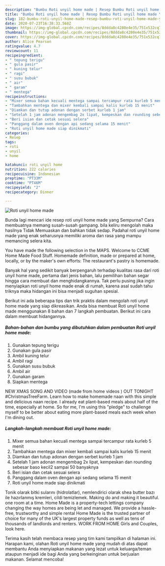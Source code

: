 ```yaml
---
description: "Bumbu Roti unyil home made | Resep Bumbu Roti unyil home made Yang Sedap"
title: "Bumbu Roti unyil home made | Resep Bumbu Roti unyil home made Yang Sedap"
slug: 182-bumbu-roti-unyil-home-made-resep-bumbu-roti-unyil-home-made-yang-sedap
date: 2020-07-23T16:38:33.568Z
image: https://img-global.cpcdn.com/recipes/8ddda8c4280e4e35/751x532cq70/roti-unyil-home-made-foto-resep-utama.jpg
thumbnail: https://img-global.cpcdn.com/recipes/8ddda8c4280e4e35/751x532cq70/roti-unyil-home-made-foto-resep-utama.jpg
cover: https://img-global.cpcdn.com/recipes/8ddda8c4280e4e35/751x532cq70/roti-unyil-home-made-foto-resep-utama.jpg
author: Alice Pearson
ratingvalue: 4.7
reviewcount: 11
recipeingredient:
- " tepung terigu"
- " gula pasir"
- " kuning telur"
- " ragi"
- " susu bubuk"
- " air"
- " garam"
- " mentega"
recipeinstructions:
- "Mixer semua bahan kecuali mentega sampai tercampur rata kurleb 5 menit"
- "Tambahkan mentega dan mixer kembali sampai kalis kurleb 15 menit"
- "Diamkan dan tutup adonan dengan serbet kurleb 1 jam"
- "Setelah 1 jam adonan mengembag 2x lipat, kempeskan dan rounding sebesar baso kecil2 sampai 50 banyaknya"
- "Beri isian dan cetak sesuai selera"
- "Panggang dalam oven dengan api sedang selama 15 menit"
- "Roti unyil home made siap dinikmati"
categories:
- Resep
tags:
- roti
- unyil
- home

katakunci: roti unyil home 
nutrition: 222 calories
recipecuisine: Indonesian
preptime: "PT33M"
cooktime: "PT46M"
recipeyield: "2"
recipecategory: Dinner

---
```



![Roti unyil home made](https://img-global.cpcdn.com/recipes/8ddda8c4280e4e35/751x532cq70/roti-unyil-home-made-foto-resep-utama.jpg)

Bunda lagi mencari ide resep roti unyil home made yang Sempurna? Cara membuatnya memang susah-susah gampang. bila keliru mengolah maka hasilnya Tidak Memuaskan dan bahkan tidak sedap. Padahal roti unyil home made yang enak seharusnya memiliki aroma dan rasa yang mampu memancing selera kita.

You have made the following selection in the MAPS. Welcome to CCME Home Made Food Stuff. Homemade definition, made or prepared at home, locally, or by the maker&#39;s own efforts: The restaurant&#39;s pastry is homemade.

Banyak hal yang sedikit banyak berpengaruh terhadap kualitas rasa dari roti unyil home made, pertama dari jenis bahan, lalu pemilihan bahan segar hingga cara membuat dan menghidangkannya. Tak perlu pusing jika ingin menyiapkan roti unyil home made enak di rumah, karena asal sudah tahu triknya maka hidangan ini bisa menjadi suguhan spesial.


Berikut ini ada beberapa tips dan trik praktis dalam mengolah roti unyil home made yang siap dikreasikan. Anda bisa membuat Roti unyil home made menggunakan 8 bahan dan 7 langkah pembuatan. Berikut ini cara dalam membuat hidangannya.

<!--inarticleads1-->

##### Bahan-bahan dan bumbu yang dibutuhkan dalam pembuatan Roti unyil home made:

1. Gunakan  tepung terigu
1. Gunakan  gula pasir
1. Ambil  kuning telur
1. Ambil  ragi
1. Gunakan  susu bubuk
1. Ambil  air
1. Gunakan  garam
1. Siapkan  mentega


NEW XMAS SONG AND VIDEO (made from home videos ‍) OUT TONIGHT #ChristmasTreeFarm. Learn how to make homemade naan with this simple and delicious naan recipe. I already eat plant-based meals about half of the time, especially at home. So for me, I&#39;m using this &#34;pledge&#34; to challenge myself to be better about eating more plant-based meals each week when I&#39;m dining out. 

<!--inarticleads2-->

##### Langkah-langkah membuat Roti unyil home made:

1. Mixer semua bahan kecuali mentega sampai tercampur rata kurleb 5 menit
1. Tambahkan mentega dan mixer kembali sampai kalis kurleb 15 menit
1. Diamkan dan tutup adonan dengan serbet kurleb 1 jam
1. Setelah 1 jam adonan mengembag 2x lipat, kempeskan dan rounding sebesar baso kecil2 sampai 50 banyaknya
1. Beri isian dan cetak sesuai selera
1. Panggang dalam oven dengan api sedang selama 15 menit
1. Roti unyil home made siap dinikmati


Tonik olarak bitki sularını (hidrolatlar), nemlendirici olarak shea butter bazı ile hazırlanmış kremleri, cildi temizlemek. Making do and making it beautiful. one room at a time. Home Made is a property-tech lettings company changing the way homes are being let and managed. We provide a hassle-free, trustworthy and simple rental Home Made is the trusted partner of choice for many of the UK&#39;s largest property funds as well as tens of thousands of landlords and renters. WORK FROM HOME Girls and Couples, look here. 

Terima kasih telah membaca resep yang tim kami tampilkan di halaman ini. Harapan kami, olahan Roti unyil home made yang mudah di atas dapat membantu Anda menyiapkan makanan yang lezat untuk keluarga/teman ataupun menjadi ide bagi Anda yang berkeinginan untuk berjualan makanan. Selamat mencoba!
